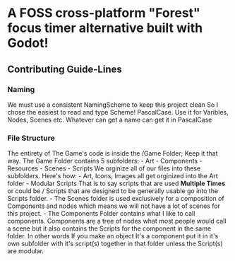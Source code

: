 # A FOSS cross-platform "Forest" focus timer alternative built with Godot!

## Contributing Guide-Lines

### Naming
We must use a consistent NamingScheme to keep this project clean
So I chose the easiest to read and type Scheme!
PascalCase.
Use it for Varibles, Nodes, Scenes etc. 
Whatever can get a name can get it in PascalCase

### File Structure
The entirety of The Game's code is inside the /Game Folder; Keep it that way.
The Game Folder contains 5 subfolders:
	- Art
	- Components
	- Resources
	- Scenes
	- Scripts
We orginize all of our files into these subfolders.
Here's how:
	- Art, Icons, Images all get orginized into the Art folder
	- Modular Scripts That is to say scripts that are used **Multiple Times** or could be / Scripts that are designed to be generally usable go into the Scripts folder.
	- The Scenes folder is used exclusively for a composition of Components and nodes which means we will not have a lot of scenes for this project.
	- The Components Folder contains what I like to call components. Components are a tree of nodes what most people would call a scene but it also contains the Scripts for the component in the same folder. In other words If you make an object It's a component put it in it's own subfolder with it's script(s) together in that folder unless the Script(s) are modular.
